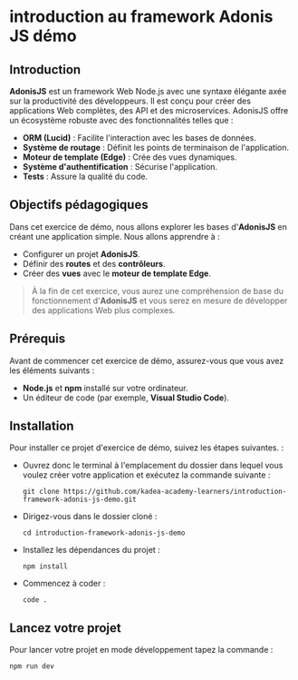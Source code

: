 # introduction au framework Adonis JS démo

## Introduction
**AdonisJS** est un framework Web Node.js avec une syntaxe élégante axée sur la productivité des développeurs. Il est conçu pour créer des applications Web complètes, des API et des microservices. AdonisJS offre un écosystème robuste avec des fonctionnalités telles que :
-   **ORM (Lucid)** : Facilite l'interaction avec les bases de données.
-   **Système de routage** : Définit les points de terminaison de l'application.
-   **Moteur de template (Edge)** : Crée des vues dynamiques.
-   **Système d'authentification** : Sécurise l'application.
-   **Tests** : Assure la qualité du code.

## Objectifs pédagogiques
Dans cet exercice de démo, nous allons explorer les bases d'**AdonisJS** en créant une application simple. Nous allons apprendre à :
-   Configurer un projet **AdonisJS**.
-   Définir des **routes** et des **contrôleurs**.
-   Créer des **vues** avec le **moteur de template Edge**.

> À la fin de cet exercice, vous aurez une compréhension de base du fonctionnement d'**AdonisJS** et vous serez en mesure de développer des applications Web plus complexes.

## Prérequis
Avant de commencer cet exercice de démo, assurez-vous que vous avez les éléments suivants :
-   **Node.js** et **npm** installé sur votre ordinateur.
-   Un éditeur de code (par exemple, **Visual Studio Code**).

## Installation
Pour installer ce projet d'exercice de démo, suivez les étapes suivantes. :

-   Ouvrez donc le terminal à l'emplacement du dossier dans lequel vous voulez créer votre application et exécutez la commande suivante :
    ```
    git clone https://github.com/kadea-academy-learners/introduction-framework-adonis-js-demo.git
    ```
-   Dirigez-vous dans le dossier cloné :
    ```
    cd introduction-framework-adonis-js-demo
    ```
    
-   Installez les dépendances du projet :
    ```
    npm install
    ```
-   Commencez à coder :
    ```
    code .
    ```
## Lancez votre projet
Pour lancer votre projet en mode développement tapez la commande :
```
npm run dev
```